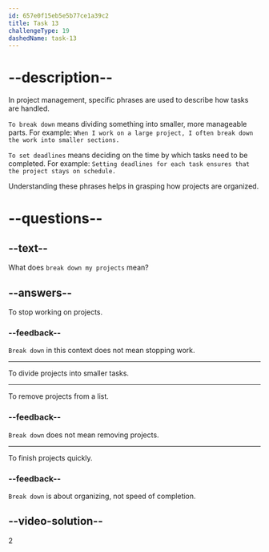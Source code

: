 ```yaml
---
id: 657e0f15eb5e5b77ce1a39c2
title: Task 13
challengeType: 19
dashedName: task-13
---
```


# --description--

In project management, specific phrases are used to describe how tasks are handled. 

`To break down` means dividing something into smaller, more manageable parts. For example: `When I work on a large project, I often break down the work into smaller sections.`

`To set deadlines` means deciding on the time by which tasks need to be completed. For example: `Setting deadlines for each task ensures that the project stays on schedule.`

Understanding these phrases helps in grasping how projects are organized.

# --questions--

## --text--

What does `break down my projects` mean?

## --answers--

To stop working on projects.

### --feedback--

`Break down` in this context does not mean stopping work.

---

To divide projects into smaller tasks.

---

To remove projects from a list.

### --feedback--

`Break down` does not mean removing projects.

---

To finish projects quickly.

### --feedback--

`Break down` is about organizing, not speed of completion.

## --video-solution--

2
